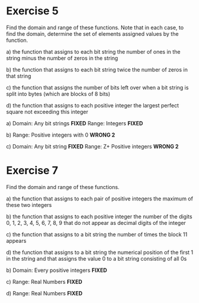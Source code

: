 # Exercise 5

Find the domain and range of these functions. Note that
in each case, to find the domain, determine the set of
elements assigned values by the function.

a) the function that assigns to each bit string the number
of ones in the string minus the number of zeros in the
string

b) the function that assigns to each bit string twice the
number of zeros in that string

c) the function that assigns the number of bits left over
when a bit string is split into bytes (which are blocks
of 8 bits)

d) the function that assigns to each positive integer the
largest perfect square not exceeding this integer

a)
Domain: Any bit strings **FIXED**
Range: Integers **FIXED**

b) 
Range: Positive integers with 0 **WRONG 2**

c) 
Domain: Any bit string **FIXED**
Range: Z+ Positive integers **WRONG 2**


# Exercise 7

Find the domain and range of these functions.

a) the function that assigns to each pair of positive integers the maximum of these two integers

b) the function that assigns to each positive integer the number of the digits 0, 1, 2, 3, 4, 5, 6, 7, 8, 9 that do not appear as decimal digits of the integer 

c) the function that assigns to a bit string the number of times the block 11 appears

d) the function that assigns to a bit string the numerical position of the first 1 in the string and that assigns the value 0 to a bit string consisting of all 0s


b) Domain: Every positive integers **FIXED**

c) Range: Real Numbers **FIXED**

d) Range: Real Numbers **FIXED**
